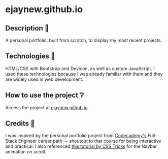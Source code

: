 # ejaynew.github.io

## Description :speech_balloon:
A personal portfolio, built from scratch, to display my most recent projects.

## Technologies :information_desk_person:
HTML/CSS with Bootstrap and Devicon, as well as custom JavaScript. I used these technologies because I was already familiar with them and they are widely used in web development.

## How to use the project :grey_question:
Access the project at <a href="ejaynew.github.io" target="_blank">ejaynew.github.io</a>.

## Credits :pray:
I was inspired by the personal portfolio project from <a href="https://www.codecademy.com/" target="_blank">Codecademy's</a> Full-Stack Engineer career path &mdash; shoutout to that course for being interactive and practical. I also referenced <a href="https://css-tricks.com/creating-a-smart-navbar-with-vanilla-javascript/" target="_blank">this tutorial by CSS Tricks</a> for the Navbar animation on scroll.
